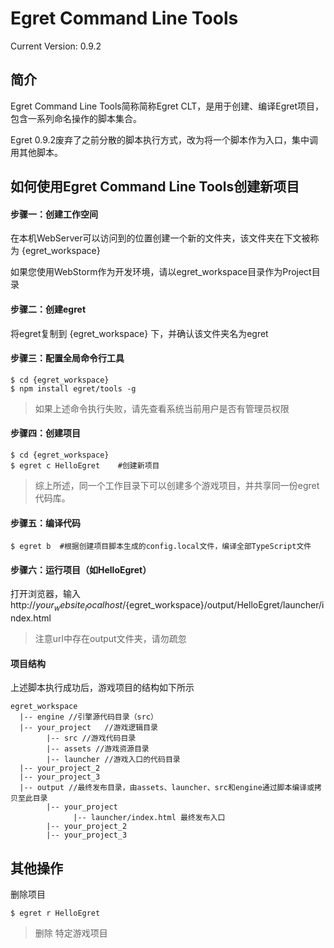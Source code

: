 Egret Command Line Tools
================================================
Current Version: 0.9.2



简介
-------------------

Egret Command Line Tools简称简称Egret CLT，是用于创建、编译Egret项目，包含一系列命名操作的脚本集合。

Egret 0.9.2废弃了之前分散的脚本执行方式，改为将一个脚本作为入口，集中调用其他脚本。



如何使用Egret Command Line Tools创建新项目
------------------------

#### 步骤一：创建工作空间
在本机WebServer可以访问到的位置创建一个新的文件夹，该文件夹在下文被称为 {egret_workspace}

如果您使用WebStorm作为开发环境，请以egret_workspace目录作为Project目录

#### 步骤二：创建egret
将egret复制到 {egret_workspace} 下，并确认该文件夹名为egret

#### 步骤三：配置全局命令行工具
```
$ cd {egret_workspace}
$ npm install egret/tools -g
```

> 如果上述命令执行失败，请先查看系统当前用户是否有管理员权限

#### 步骤四：创建项目
```
$ cd {egret_workspace} 
$ egret c HelloEgret    #创建新项目
```
> 综上所述，同一个工作目录下可以创建多个游戏项目，并共享同一份egret代码库。

#### 步骤五：编译代码
```
$ egret b  #根据创建项目脚本生成的config.local文件，编译全部TypeScript文件
```


#### 步骤六：运行项目（如HelloEgret）
打开浏览器，输入 http://${your_website_localhost}/${egret_workspace}/output/HelloEgret/launcher/index.html
> 注意url中存在output文件夹，请勿疏忽




#### 项目结构
上述脚本执行成功后，游戏项目的结构如下所示
```
egret_workspace
  |-- engine //引擎源代码目录（src）
  |-- your_project   //游戏逻辑目录
        |-- src //游戏代码目录
        |-- assets //游戏资源目录
        |-- launcher //游戏入口的代码目录
  |-- your_project_2
  |-- your_project_3
  |-- output //最终发布目录，由assets、launcher、src和engine通过脚本编译或拷贝至此目录
        |-- your_project
              |-- launcher/index.html 最终发布入口
        |-- your_project_2
        |-- your_project_3
```


其他操作
-------------------------
删除项目
```
$ egret r HelloEgret
```
> 删除 特定游戏项目


